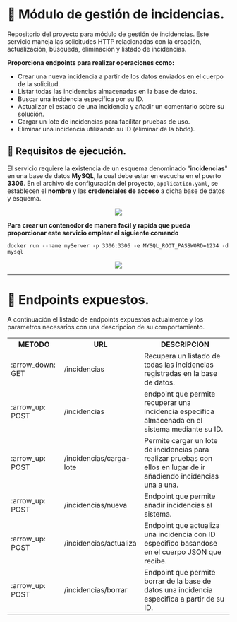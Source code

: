 # 📌 Módulo de gestión de incidencias.
Repositorio del proyecto para módulo de gestión de incidencias.
Este servicio maneja las solicitudes HTTP relacionadas con la creación, actualización, búsqueda, eliminación y listado de incidencias.   
   
**Proporciona endpoints para realizar operaciones como:**
- Crear una nueva incidencia a partir de los datos enviados en el cuerpo de la solicitud.
- Listar todas las incidencias almacenadas en la base de datos.
- Buscar una incidencia específica por su ID.
- Actualizar el estado de una incidencia y añadir un comentario sobre su solución.
- Cargar un lote de incidencias para facilitar pruebas de uso.
- Eliminar una incidencia utilizando su ID (eliminar de la bbdd).

## 🔹 Requisitos de ejecución.
El servicio requiere la existencia de un esquema denominado "**incidencias**" en una base de datos **MySQL**, la cual debe estar en escucha en el puerto **3306**. En el archivo de configuración del proyecto, `application.yaml`, se establecen el **nombre** y las **credenciales de acceso** a dicha base de datos y esquema.

<p align="center">
   <img src="https://github.com/user-attachments/assets/ab96e2e9-29fd-4182-b6dd-dfd06b9f966b">
</p>

**Para crear un contenedor de manera facil y rapida que pueda proporcionar este servicio emplear el siguiente comando**
```docker
docker run --name myServer -p 3306:3306 -e MYSQL_ROOT_PASSWORD=1234 -d mysql
```

<p align="center">
   <img src="https://github.com/user-attachments/assets/f9ee69fb-669e-4008-922e-e3458b6340af">
</p>


--- 

# 📌 Endpoints expuestos.
A continuación el listado de endpoints expuestos actualmente y los parametros necesarios con una descripcion de su comportamiento.


<table>
   <tr>
      <th>METODO</th>
      <th>URL</th>
      <th>DESCRIPCION</th>
   </tr>
   <tr>
      <td> :arrow_down: GET</td>
      <td>/incidencias</td>
      <td>Recupera un listado de todas las incidencias registradas en la base de datos.</td>
   </tr>
   <tr>
      <td>:arrow_up: POST</td>
      <td>/incidencias</td>
      <td>endpoint que permite recuperar una incidencia especifica almacenada en el sistema mediante su ID.</td>
   </tr>
   <tr>
      <td>:arrow_up: POST</td>
      <td>/incidencias/carga-lote</td>
      <td>Permite cargar un lote de incidencias para realizar pruebas con ellos en lugar de ir añadiendo incidencias una a una.
</td>
   </tr>
   <tr>
      <td>:arrow_up: POST</td>
      <td>/incidencias/nueva</td>
      <td>Endpoint que permite añadir incidencias al sistema.</td>
   </tr>
   <tr>
      <td>:arrow_up: POST</td>
      <td>/incidencias/actualiza</td>
      <td>Endpoint que actualiza una incidencia con ID especifico basandose en el cuerpo JSON que recibe.</td>
   </tr>
   <tr>
      <td>:arrow_up: POST</td>
      <td>/incidencias/borrar</td>
      <td>Endpoint que permite borrar de la base de datos una incidencia especifica a partir de su ID.</td>
   </tr>
</table>



<p align="left">
   <img src="">
</p>

<p align="left">
   <img src="">
</p>

<p align="left">
   <img src="">
</p>

<p align="left">
   <img src="">
</p>

<p align="left">
   <img src="">
</p>



